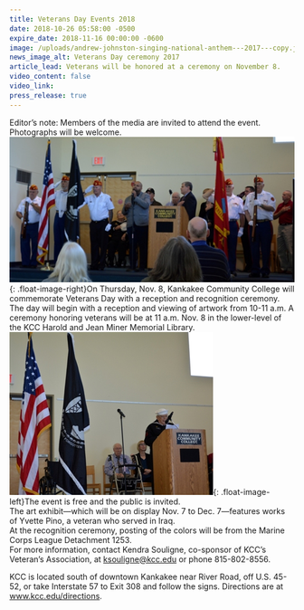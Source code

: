 ```yaml
---
title: Veterans Day Events 2018
date: 2018-10-26 05:58:00 -0500
expire_date: 2018-11-16 00:00:00 -0600
image: /uploads/andrew-johnston-singing-national-anthem---2017---copy.jpg
news_image_alt: Veterans Day ceremony 2017
article_lead: Veterans will be honored at a ceremony on November 8.
video_content: false
video_link:
press_release: true
---
```


Editor’s note: Members of the media are invited to attend the event. Photographs will be welcome.<br>![](/uploads/andrew-johnston-singing-national-anthem---2017---copy-2.jpg){: .float-image-right}On Thursday, Nov. 8, Kankakee Community College will commemorate Veterans Day with a reception and recognition ceremony.<br>The day will begin with a reception and viewing of artwork from 10-11 a.m. A ceremony honoring veterans will be at 11 a.m. Nov. 8 in the lower-level of the KCC Harold and Jean Miner Memorial Library.<br>![](/uploads/ray-olley-wwii-veteran-at-the-podium---2017---copy.jpg){: .float-image-left}The event is free and the public is invited.<br>The art exhibit—which will be on display Nov. 7 to Dec. 7—features works of Yvette Pino, a veteran who served in Iraq.<br>At the recognition ceremony, posting of the colors will be from the Marine Corps League Detachment 1253.<br>For more information, contact Kendra Souligne, co-sponsor of KCC’s Veteran’s Association, at ksouligne@kcc.edu or phone 815-802-8556.

KCC is located south of downtown Kankakee near River Road, off U.S. 45-52, or take Interstate 57 to Exit 308 and follow the signs. Directions are at www.kcc.edu/directions.